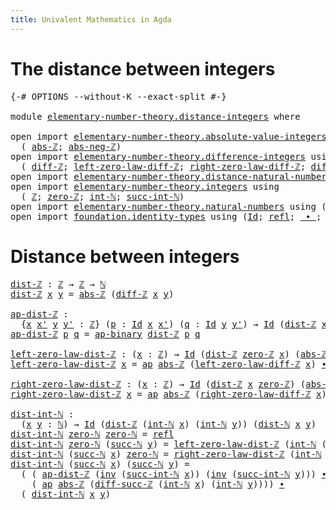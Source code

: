 ```yaml
---
title: Univalent Mathematics in Agda
---
```


# The distance between integers

<pre class="Agda"><a id="88" class="Symbol">{-#</a> <a id="92" class="Keyword">OPTIONS</a> <a id="100" class="Pragma">--without-K</a> <a id="112" class="Pragma">--exact-split</a> <a id="126" class="Symbol">#-}</a>

<a id="131" class="Keyword">module</a> <a id="138" href="elementary-number-theory.distance-integers.html" class="Module">elementary-number-theory.distance-integers</a> <a id="181" class="Keyword">where</a>

<a id="188" class="Keyword">open</a> <a id="193" class="Keyword">import</a> <a id="200" href="elementary-number-theory.absolute-value-integers.html" class="Module">elementary-number-theory.absolute-value-integers</a> <a id="249" class="Keyword">using</a>
  <a id="257" class="Symbol">(</a> <a id="259" href="elementary-number-theory.absolute-value-integers.html#1199" class="Function">abs-ℤ</a><a id="264" class="Symbol">;</a> <a id="266" href="elementary-number-theory.absolute-value-integers.html#1445" class="Function">abs-neg-ℤ</a><a id="275" class="Symbol">)</a>
<a id="277" class="Keyword">open</a> <a id="282" class="Keyword">import</a> <a id="289" href="elementary-number-theory.difference-integers.html" class="Module">elementary-number-theory.difference-integers</a> <a id="334" class="Keyword">using</a>
  <a id="342" class="Symbol">(</a> <a id="344" href="elementary-number-theory.difference-integers.html#1223" class="Function">diff-ℤ</a><a id="350" class="Symbol">;</a> <a id="352" href="elementary-number-theory.difference-integers.html#1888" class="Function">left-zero-law-diff-ℤ</a><a id="372" class="Symbol">;</a> <a id="374" href="elementary-number-theory.difference-integers.html#2008" class="Function">right-zero-law-diff-ℤ</a><a id="395" class="Symbol">;</a> <a id="397" href="elementary-number-theory.difference-integers.html#4269" class="Function">diff-succ-ℤ</a><a id="408" class="Symbol">)</a>
<a id="410" class="Keyword">open</a> <a id="415" class="Keyword">import</a> <a id="422" href="elementary-number-theory.distance-natural-numbers.html" class="Module">elementary-number-theory.distance-natural-numbers</a> <a id="472" class="Keyword">using</a> <a id="478" class="Symbol">(</a><a id="479" href="elementary-number-theory.distance-natural-numbers.html#1308" class="Function">dist-ℕ</a><a id="485" class="Symbol">)</a>
<a id="487" class="Keyword">open</a> <a id="492" class="Keyword">import</a> <a id="499" href="elementary-number-theory.integers.html" class="Module">elementary-number-theory.integers</a> <a id="533" class="Keyword">using</a>
  <a id="541" class="Symbol">(</a> <a id="543" href="elementary-number-theory.integers.html#1867" class="Function">ℤ</a><a id="544" class="Symbol">;</a> <a id="546" href="elementary-number-theory.integers.html#2119" class="Function">zero-ℤ</a><a id="552" class="Symbol">;</a> <a id="554" href="elementary-number-theory.integers.html#2492" class="Function">int-ℕ</a><a id="559" class="Symbol">;</a> <a id="561" href="elementary-number-theory.integers.html#10840" class="Function">succ-int-ℕ</a><a id="571" class="Symbol">)</a>
<a id="573" class="Keyword">open</a> <a id="578" class="Keyword">import</a> <a id="585" href="elementary-number-theory.natural-numbers.html" class="Module">elementary-number-theory.natural-numbers</a> <a id="626" class="Keyword">using</a> <a id="632" class="Symbol">(</a><a id="633" href="elementary-number-theory.natural-numbers.html#1444" class="Datatype">ℕ</a><a id="634" class="Symbol">;</a> <a id="636" href="elementary-number-theory.natural-numbers.html#1465" class="InductiveConstructor">zero-ℕ</a><a id="642" class="Symbol">;</a> <a id="644" href="elementary-number-theory.natural-numbers.html#1478" class="InductiveConstructor">succ-ℕ</a><a id="650" class="Symbol">)</a>
<a id="652" class="Keyword">open</a> <a id="657" class="Keyword">import</a> <a id="664" href="foundation.identity-types.html" class="Module">foundation.identity-types</a> <a id="690" class="Keyword">using</a> <a id="696" class="Symbol">(</a><a id="697" href="foundation-core.identity-types.html#1754" class="Datatype">Id</a><a id="699" class="Symbol">;</a> <a id="701" href="foundation-core.identity-types.html#1807" class="InductiveConstructor">refl</a><a id="705" class="Symbol">;</a> <a id="707" href="foundation-core.identity-types.html#2412" class="Function Operator">_∙_</a><a id="710" class="Symbol">;</a> <a id="712" href="foundation-core.identity-types.html#2716" class="Function">inv</a><a id="715" class="Symbol">;</a> <a id="717" href="foundation-core.identity-types.html#4017" class="Function">ap</a><a id="719" class="Symbol">;</a> <a id="721" href="foundation-core.identity-types.html#7516" class="Function">ap-binary</a><a id="730" class="Symbol">)</a>
</pre>
# Distance between integers

<pre class="Agda"><a id="dist-ℤ"></a><a id="774" href="elementary-number-theory.distance-integers.html#774" class="Function">dist-ℤ</a> <a id="781" class="Symbol">:</a> <a id="783" href="elementary-number-theory.integers.html#1867" class="Function">ℤ</a> <a id="785" class="Symbol">→</a> <a id="787" href="elementary-number-theory.integers.html#1867" class="Function">ℤ</a> <a id="789" class="Symbol">→</a> <a id="791" href="elementary-number-theory.natural-numbers.html#1444" class="Datatype">ℕ</a>
<a id="793" href="elementary-number-theory.distance-integers.html#774" class="Function">dist-ℤ</a> <a id="800" href="elementary-number-theory.distance-integers.html#800" class="Bound">x</a> <a id="802" href="elementary-number-theory.distance-integers.html#802" class="Bound">y</a> <a id="804" class="Symbol">=</a> <a id="806" href="elementary-number-theory.absolute-value-integers.html#1199" class="Function">abs-ℤ</a> <a id="812" class="Symbol">(</a><a id="813" href="elementary-number-theory.difference-integers.html#1223" class="Function">diff-ℤ</a> <a id="820" href="elementary-number-theory.distance-integers.html#800" class="Bound">x</a> <a id="822" href="elementary-number-theory.distance-integers.html#802" class="Bound">y</a><a id="823" class="Symbol">)</a>

<a id="ap-dist-ℤ"></a><a id="826" href="elementary-number-theory.distance-integers.html#826" class="Function">ap-dist-ℤ</a> <a id="836" class="Symbol">:</a>
  <a id="840" class="Symbol">{</a><a id="841" href="elementary-number-theory.distance-integers.html#841" class="Bound">x</a> <a id="843" href="elementary-number-theory.distance-integers.html#843" class="Bound">x&#39;</a> <a id="846" href="elementary-number-theory.distance-integers.html#846" class="Bound">y</a> <a id="848" href="elementary-number-theory.distance-integers.html#848" class="Bound">y&#39;</a> <a id="851" class="Symbol">:</a> <a id="853" href="elementary-number-theory.integers.html#1867" class="Function">ℤ</a><a id="854" class="Symbol">}</a> <a id="856" class="Symbol">(</a><a id="857" href="elementary-number-theory.distance-integers.html#857" class="Bound">p</a> <a id="859" class="Symbol">:</a> <a id="861" href="foundation-core.identity-types.html#1754" class="Datatype">Id</a> <a id="864" href="elementary-number-theory.distance-integers.html#841" class="Bound">x</a> <a id="866" href="elementary-number-theory.distance-integers.html#843" class="Bound">x&#39;</a><a id="868" class="Symbol">)</a> <a id="870" class="Symbol">(</a><a id="871" href="elementary-number-theory.distance-integers.html#871" class="Bound">q</a> <a id="873" class="Symbol">:</a> <a id="875" href="foundation-core.identity-types.html#1754" class="Datatype">Id</a> <a id="878" href="elementary-number-theory.distance-integers.html#846" class="Bound">y</a> <a id="880" href="elementary-number-theory.distance-integers.html#848" class="Bound">y&#39;</a><a id="882" class="Symbol">)</a> <a id="884" class="Symbol">→</a> <a id="886" href="foundation-core.identity-types.html#1754" class="Datatype">Id</a> <a id="889" class="Symbol">(</a><a id="890" href="elementary-number-theory.distance-integers.html#774" class="Function">dist-ℤ</a> <a id="897" href="elementary-number-theory.distance-integers.html#841" class="Bound">x</a> <a id="899" href="elementary-number-theory.distance-integers.html#846" class="Bound">y</a><a id="900" class="Symbol">)</a> <a id="902" class="Symbol">(</a><a id="903" href="elementary-number-theory.distance-integers.html#774" class="Function">dist-ℤ</a> <a id="910" href="elementary-number-theory.distance-integers.html#843" class="Bound">x&#39;</a> <a id="913" href="elementary-number-theory.distance-integers.html#848" class="Bound">y&#39;</a><a id="915" class="Symbol">)</a>
<a id="917" href="elementary-number-theory.distance-integers.html#826" class="Function">ap-dist-ℤ</a> <a id="927" href="elementary-number-theory.distance-integers.html#927" class="Bound">p</a> <a id="929" href="elementary-number-theory.distance-integers.html#929" class="Bound">q</a> <a id="931" class="Symbol">=</a> <a id="933" href="foundation-core.identity-types.html#7516" class="Function">ap-binary</a> <a id="943" href="elementary-number-theory.distance-integers.html#774" class="Function">dist-ℤ</a> <a id="950" href="elementary-number-theory.distance-integers.html#927" class="Bound">p</a> <a id="952" href="elementary-number-theory.distance-integers.html#929" class="Bound">q</a>

<a id="left-zero-law-dist-ℤ"></a><a id="955" href="elementary-number-theory.distance-integers.html#955" class="Function">left-zero-law-dist-ℤ</a> <a id="976" class="Symbol">:</a> <a id="978" class="Symbol">(</a><a id="979" href="elementary-number-theory.distance-integers.html#979" class="Bound">x</a> <a id="981" class="Symbol">:</a> <a id="983" href="elementary-number-theory.integers.html#1867" class="Function">ℤ</a><a id="984" class="Symbol">)</a> <a id="986" class="Symbol">→</a> <a id="988" href="foundation-core.identity-types.html#1754" class="Datatype">Id</a> <a id="991" class="Symbol">(</a><a id="992" href="elementary-number-theory.distance-integers.html#774" class="Function">dist-ℤ</a> <a id="999" href="elementary-number-theory.integers.html#2119" class="Function">zero-ℤ</a> <a id="1006" href="elementary-number-theory.distance-integers.html#979" class="Bound">x</a><a id="1007" class="Symbol">)</a> <a id="1009" class="Symbol">(</a><a id="1010" href="elementary-number-theory.absolute-value-integers.html#1199" class="Function">abs-ℤ</a> <a id="1016" href="elementary-number-theory.distance-integers.html#979" class="Bound">x</a><a id="1017" class="Symbol">)</a>
<a id="1019" href="elementary-number-theory.distance-integers.html#955" class="Function">left-zero-law-dist-ℤ</a> <a id="1040" href="elementary-number-theory.distance-integers.html#1040" class="Bound">x</a> <a id="1042" class="Symbol">=</a> <a id="1044" href="foundation-core.identity-types.html#4017" class="Function">ap</a> <a id="1047" href="elementary-number-theory.absolute-value-integers.html#1199" class="Function">abs-ℤ</a> <a id="1053" class="Symbol">(</a><a id="1054" href="elementary-number-theory.difference-integers.html#1888" class="Function">left-zero-law-diff-ℤ</a> <a id="1075" href="elementary-number-theory.distance-integers.html#1040" class="Bound">x</a><a id="1076" class="Symbol">)</a> <a id="1078" href="foundation-core.identity-types.html#2412" class="Function Operator">∙</a> <a id="1080" href="elementary-number-theory.absolute-value-integers.html#1445" class="Function">abs-neg-ℤ</a> <a id="1090" href="elementary-number-theory.distance-integers.html#1040" class="Bound">x</a>

<a id="right-zero-law-dist-ℤ"></a><a id="1093" href="elementary-number-theory.distance-integers.html#1093" class="Function">right-zero-law-dist-ℤ</a> <a id="1115" class="Symbol">:</a> <a id="1117" class="Symbol">(</a><a id="1118" href="elementary-number-theory.distance-integers.html#1118" class="Bound">x</a> <a id="1120" class="Symbol">:</a> <a id="1122" href="elementary-number-theory.integers.html#1867" class="Function">ℤ</a><a id="1123" class="Symbol">)</a> <a id="1125" class="Symbol">→</a> <a id="1127" href="foundation-core.identity-types.html#1754" class="Datatype">Id</a> <a id="1130" class="Symbol">(</a><a id="1131" href="elementary-number-theory.distance-integers.html#774" class="Function">dist-ℤ</a> <a id="1138" href="elementary-number-theory.distance-integers.html#1118" class="Bound">x</a> <a id="1140" href="elementary-number-theory.integers.html#2119" class="Function">zero-ℤ</a><a id="1146" class="Symbol">)</a> <a id="1148" class="Symbol">(</a><a id="1149" href="elementary-number-theory.absolute-value-integers.html#1199" class="Function">abs-ℤ</a> <a id="1155" href="elementary-number-theory.distance-integers.html#1118" class="Bound">x</a><a id="1156" class="Symbol">)</a>
<a id="1158" href="elementary-number-theory.distance-integers.html#1093" class="Function">right-zero-law-dist-ℤ</a> <a id="1180" href="elementary-number-theory.distance-integers.html#1180" class="Bound">x</a> <a id="1182" class="Symbol">=</a> <a id="1184" href="foundation-core.identity-types.html#4017" class="Function">ap</a> <a id="1187" href="elementary-number-theory.absolute-value-integers.html#1199" class="Function">abs-ℤ</a> <a id="1193" class="Symbol">(</a><a id="1194" href="elementary-number-theory.difference-integers.html#2008" class="Function">right-zero-law-diff-ℤ</a> <a id="1216" href="elementary-number-theory.distance-integers.html#1180" class="Bound">x</a><a id="1217" class="Symbol">)</a>

<a id="dist-int-ℕ"></a><a id="1220" href="elementary-number-theory.distance-integers.html#1220" class="Function">dist-int-ℕ</a> <a id="1231" class="Symbol">:</a>
  <a id="1235" class="Symbol">(</a><a id="1236" href="elementary-number-theory.distance-integers.html#1236" class="Bound">x</a> <a id="1238" href="elementary-number-theory.distance-integers.html#1238" class="Bound">y</a> <a id="1240" class="Symbol">:</a> <a id="1242" href="elementary-number-theory.natural-numbers.html#1444" class="Datatype">ℕ</a><a id="1243" class="Symbol">)</a> <a id="1245" class="Symbol">→</a> <a id="1247" href="foundation-core.identity-types.html#1754" class="Datatype">Id</a> <a id="1250" class="Symbol">(</a><a id="1251" href="elementary-number-theory.distance-integers.html#774" class="Function">dist-ℤ</a> <a id="1258" class="Symbol">(</a><a id="1259" href="elementary-number-theory.integers.html#2492" class="Function">int-ℕ</a> <a id="1265" href="elementary-number-theory.distance-integers.html#1236" class="Bound">x</a><a id="1266" class="Symbol">)</a> <a id="1268" class="Symbol">(</a><a id="1269" href="elementary-number-theory.integers.html#2492" class="Function">int-ℕ</a> <a id="1275" href="elementary-number-theory.distance-integers.html#1238" class="Bound">y</a><a id="1276" class="Symbol">))</a> <a id="1279" class="Symbol">(</a><a id="1280" href="elementary-number-theory.distance-natural-numbers.html#1308" class="Function">dist-ℕ</a> <a id="1287" href="elementary-number-theory.distance-integers.html#1236" class="Bound">x</a> <a id="1289" href="elementary-number-theory.distance-integers.html#1238" class="Bound">y</a><a id="1290" class="Symbol">)</a>
<a id="1292" href="elementary-number-theory.distance-integers.html#1220" class="Function">dist-int-ℕ</a> <a id="1303" href="elementary-number-theory.natural-numbers.html#1465" class="InductiveConstructor">zero-ℕ</a> <a id="1310" href="elementary-number-theory.natural-numbers.html#1465" class="InductiveConstructor">zero-ℕ</a> <a id="1317" class="Symbol">=</a> <a id="1319" href="foundation-core.identity-types.html#1807" class="InductiveConstructor">refl</a>
<a id="1324" href="elementary-number-theory.distance-integers.html#1220" class="Function">dist-int-ℕ</a> <a id="1335" href="elementary-number-theory.natural-numbers.html#1465" class="InductiveConstructor">zero-ℕ</a> <a id="1342" class="Symbol">(</a><a id="1343" href="elementary-number-theory.natural-numbers.html#1478" class="InductiveConstructor">succ-ℕ</a> <a id="1350" href="elementary-number-theory.distance-integers.html#1350" class="Bound">y</a><a id="1351" class="Symbol">)</a> <a id="1353" class="Symbol">=</a> <a id="1355" href="elementary-number-theory.distance-integers.html#955" class="Function">left-zero-law-dist-ℤ</a> <a id="1376" class="Symbol">(</a><a id="1377" href="elementary-number-theory.integers.html#2492" class="Function">int-ℕ</a> <a id="1383" class="Symbol">(</a><a id="1384" href="elementary-number-theory.natural-numbers.html#1478" class="InductiveConstructor">succ-ℕ</a> <a id="1391" href="elementary-number-theory.distance-integers.html#1350" class="Bound">y</a><a id="1392" class="Symbol">))</a>
<a id="1395" href="elementary-number-theory.distance-integers.html#1220" class="Function">dist-int-ℕ</a> <a id="1406" class="Symbol">(</a><a id="1407" href="elementary-number-theory.natural-numbers.html#1478" class="InductiveConstructor">succ-ℕ</a> <a id="1414" href="elementary-number-theory.distance-integers.html#1414" class="Bound">x</a><a id="1415" class="Symbol">)</a> <a id="1417" href="elementary-number-theory.natural-numbers.html#1465" class="InductiveConstructor">zero-ℕ</a> <a id="1424" class="Symbol">=</a> <a id="1426" href="elementary-number-theory.distance-integers.html#1093" class="Function">right-zero-law-dist-ℤ</a> <a id="1448" class="Symbol">(</a><a id="1449" href="elementary-number-theory.integers.html#2492" class="Function">int-ℕ</a> <a id="1455" class="Symbol">(</a><a id="1456" href="elementary-number-theory.natural-numbers.html#1478" class="InductiveConstructor">succ-ℕ</a> <a id="1463" href="elementary-number-theory.distance-integers.html#1414" class="Bound">x</a><a id="1464" class="Symbol">))</a>
<a id="1467" href="elementary-number-theory.distance-integers.html#1220" class="Function">dist-int-ℕ</a> <a id="1478" class="Symbol">(</a><a id="1479" href="elementary-number-theory.natural-numbers.html#1478" class="InductiveConstructor">succ-ℕ</a> <a id="1486" href="elementary-number-theory.distance-integers.html#1486" class="Bound">x</a><a id="1487" class="Symbol">)</a> <a id="1489" class="Symbol">(</a><a id="1490" href="elementary-number-theory.natural-numbers.html#1478" class="InductiveConstructor">succ-ℕ</a> <a id="1497" href="elementary-number-theory.distance-integers.html#1497" class="Bound">y</a><a id="1498" class="Symbol">)</a> <a id="1500" class="Symbol">=</a>
  <a id="1504" class="Symbol">(</a> <a id="1506" class="Symbol">(</a> <a id="1508" href="elementary-number-theory.distance-integers.html#826" class="Function">ap-dist-ℤ</a> <a id="1518" class="Symbol">(</a><a id="1519" href="foundation-core.identity-types.html#2716" class="Function">inv</a> <a id="1523" class="Symbol">(</a><a id="1524" href="elementary-number-theory.integers.html#10840" class="Function">succ-int-ℕ</a> <a id="1535" href="elementary-number-theory.distance-integers.html#1486" class="Bound">x</a><a id="1536" class="Symbol">))</a> <a id="1539" class="Symbol">(</a><a id="1540" href="foundation-core.identity-types.html#2716" class="Function">inv</a> <a id="1544" class="Symbol">(</a><a id="1545" href="elementary-number-theory.integers.html#10840" class="Function">succ-int-ℕ</a> <a id="1556" href="elementary-number-theory.distance-integers.html#1497" class="Bound">y</a><a id="1557" class="Symbol">)))</a> <a id="1561" href="foundation-core.identity-types.html#2412" class="Function Operator">∙</a>
    <a id="1567" class="Symbol">(</a> <a id="1569" href="foundation-core.identity-types.html#4017" class="Function">ap</a> <a id="1572" href="elementary-number-theory.absolute-value-integers.html#1199" class="Function">abs-ℤ</a> <a id="1578" class="Symbol">(</a><a id="1579" href="elementary-number-theory.difference-integers.html#4269" class="Function">diff-succ-ℤ</a> <a id="1591" class="Symbol">(</a><a id="1592" href="elementary-number-theory.integers.html#2492" class="Function">int-ℕ</a> <a id="1598" href="elementary-number-theory.distance-integers.html#1486" class="Bound">x</a><a id="1599" class="Symbol">)</a> <a id="1601" class="Symbol">(</a><a id="1602" href="elementary-number-theory.integers.html#2492" class="Function">int-ℕ</a> <a id="1608" href="elementary-number-theory.distance-integers.html#1497" class="Bound">y</a><a id="1609" class="Symbol">))))</a> <a id="1614" href="foundation-core.identity-types.html#2412" class="Function Operator">∙</a>
  <a id="1618" class="Symbol">(</a> <a id="1620" href="elementary-number-theory.distance-integers.html#1220" class="Function">dist-int-ℕ</a> <a id="1631" href="elementary-number-theory.distance-integers.html#1486" class="Bound">x</a> <a id="1633" href="elementary-number-theory.distance-integers.html#1497" class="Bound">y</a><a id="1634" class="Symbol">)</a>
</pre>